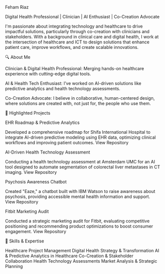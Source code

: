 Feham Riaz


Digital Health Professional | Clinician | AI Enthusiast | Co-Creation Advocate

I'm passionate about integrating technology and healthcare to drive impactful solutions, particularly through co-creation with clinicians and stakeholders.
With a background in clinical care and digital health, I work at the intersection of healthcare and ICT to design solutions that enhance patient care, improve workflows, and create scalable innovations.


🔍 About Me

Clinician & Digital Health Professional: Merging hands-on healthcare experience with cutting-edge digital tools.

AI & Health Tech Enthusiast: I’ve worked on AI-driven solutions like predictive analytics and health technology assessments.

Co-Creation Advocate: I believe in collaborative, human-centered design, where solutions are created with, not just for, the people who use them.


💼 Highlighted Projects

EHR Roadmap & Predictive Analytics

Developed a comprehensive roadmap for Shifa International Hospital to integrate AI-driven predictive modeling using EHR data, optimizing clinical workflows and improving patient outcomes.
View Repository

AI-Driven Health Technology Assessment

Conducting a health technology assessment at Amsterdam UMC for an AI tool designed to automate segmentation of colorectal liver metastases in CT imaging.
View Repository

Psychosis Awareness Chatbot

Created "Eaze," a chatbot built with IBM Watson to raise awareness about psychosis, providing accessible mental health information and support.
View Repository

Fitbit Marketing Audit

Conducted a strategic marketing audit for Fitbit, evaluating competitive positioning and recommending product optimizations to boost consumer engagement.
View Repository


🔧 Skills & Expertise

Healthcare Project Management
Digital Health Strategy & Transformation
AI & Predictive Analytics in Healthcare
Co-Creation & Stakeholder Collaboration
Health Technology Assessments
Market Analysis & Strategic Planning
<!---
fehamriaz/fehamriaz is a ✨ special ✨ repository because its `README.md` (this file) appears on your GitHub profile.
You can click the Preview link to take a look at your changes.
--->
